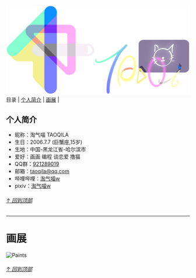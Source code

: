 <p id="0"></p>

![Headimage](https://github.com/TAOQILA/taoqila.github.io/blob/images/all.png?raw=true)
目录   | [个人简介](#1) | [画展](#2) |

<p id="1"></p>

## 个人简介
- 昵称：淘气喵 TAOQILA
- 生日：2006.7.7 (巨蟹座,15岁)
- 生地：中国-黑龙江省-哈尔滨市
- 爱好：画画 编程 谈恋爱 撸猫
- QQ群：[921289019](https://jq.qq.com/?_wv=1027&k=0yhFgJKO)
- 邮箱：taoqila@qq.com
- 哔哩哔哩：[淘气喵w](https://space.bilibili.com/353586902)
- pixiv：[淘气喵w](https://www.pixiv.net/users/59091519)

###### [↑ 回到顶部](#0)

<p id="2"></p>

---
# 画展
![Paints](https://user-images.githubusercontent.com/64893569/165915500-e97110a0-4aca-449f-97a7-8101328523d3.png)

###### [↑ 回到顶部](#0)
